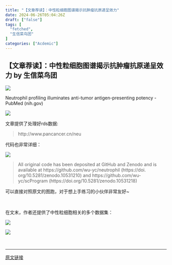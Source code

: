 ```yaml
---
title: "【文章荐读】：中性粒细胞图谱揭示抗肿瘤抗原递呈效力"
date: 2024-06-26T05:04:26Z
draft: ["false"]
tags: [
  "fetched",
  "生信菜鸟团"
]
categories: ["Acdemic"]
---
```

【文章荐读】：中性粒细胞图谱揭示抗肿瘤抗原递呈效力 by 生信菜鸟团
------
<div><p><img data-imgfileid="100040510" data-ratio="0.45308924485125857" data-s="300,640" data-src="https://mmbiz.qpic.cn/mmbiz_png/iaRJcrq2LosicPxqgJdficXGmN3OqRTTGicdk00eMB7DxKDzUic8S0jShK9DMS8iaic0LX4zWMXxI15a8jvicHcosPQMsA/640?wx_fmt=png&amp;from=appmsg" data-type="png" data-w="874" src="https://mmbiz.qpic.cn/mmbiz_png/iaRJcrq2LosicPxqgJdficXGmN3OqRTTGicdk00eMB7DxKDzUic8S0jShK9DMS8iaic0LX4zWMXxI15a8jvicHcosPQMsA/640?wx_fmt=png&amp;from=appmsg"></p><p cid="n28" mdtype="paragraph"><span md-inline="plain"></span>Neutrophil profiling illuminates anti-tumor antigen-presenting potency - PubMed (nih.gov)</p><p><img data-imgfileid="100040511" data-ratio="0.6314814814814815" data-s="300,640" data-src="https://mmbiz.qpic.cn/mmbiz_png/iaRJcrq2LosicPxqgJdficXGmN3OqRTTGicdUzbvh00vkmEd4ebfVNArRXxcS37N9GgiaWh9nWGW9g1KwZeQrzMFIeA/640?wx_fmt=png&amp;from=appmsg" data-type="png" data-w="1080" src="https://mmbiz.qpic.cn/mmbiz_png/iaRJcrq2LosicPxqgJdficXGmN3OqRTTGicdUzbvh00vkmEd4ebfVNArRXxcS37N9GgiaWh9nWGW9g1KwZeQrzMFIeA/640?wx_fmt=png&amp;from=appmsg"></p><p cid="n4" mdtype="paragraph"><span md-inline="plain">文章提供了处理好rds数据:</span></p><blockquote cid="n7" mdtype="blockquote"><p cid="n5" mdtype="paragraph"><span md-inline="url" spellcheck="false">http://www.pancancer.cn/neu</span></p></blockquote><p cid="n8" mdtype="paragraph"><span md-inline="plain">代码也非常详细：</span></p><p><img data-imgfileid="100040512" data-ratio="0.2740740740740741" data-s="300,640" data-src="https://mmbiz.qpic.cn/mmbiz_png/iaRJcrq2LosicPxqgJdficXGmN3OqRTTGicdoG9o7oiaXUvwcib9nib5m6tSq3vTkvYEOgdAibCFkvVIuOBcCF3lmrGyqw/640?wx_fmt=png&amp;from=appmsg" data-type="png" data-w="1080" src="https://mmbiz.qpic.cn/mmbiz_png/iaRJcrq2LosicPxqgJdficXGmN3OqRTTGicdoG9o7oiaXUvwcib9nib5m6tSq3vTkvYEOgdAibCFkvVIuOBcCF3lmrGyqw/640?wx_fmt=png&amp;from=appmsg"></p><p cid="n8" mdtype="paragraph"><span md-inline="plain"></span></p><blockquote cid="n11" mdtype="blockquote"><p cid="n9" mdtype="paragraph"><span md-inline="plain">All original code has been deposited at GitHub and Zenodo and is available at </span><span md-inline="url" spellcheck="false">https://github.com/wu-yc/neutrophil</span><span md-inline="plain"> (</span><span md-inline="url" spellcheck="false">https://doi</span><span md-inline="plain">. org/10.5281/zenodo.10531210) and </span><span md-inline="url" spellcheck="false">https://github.com/wu-yc/scProgram</span><span md-inline="plain"> (</span><span md-inline="url" spellcheck="false">https://doi.org/10.5281/zenodo.10531218</span><span md-inline="plain">)</span></p></blockquote><p cid="n12" mdtype="paragraph"><span md-inline="image" data-src="%E3%80%90%E6%96%87%E7%AB%A0%E8%8D%90%E8%AF%BB%E3%80%91%EF%BC%9ANeutrophil%20profiling%20illuminates%20anti-tumor%20antigen-presenting%20potency.assets/image-20240626122129151-1719375690289-3.png"></span></p><p cid="n13" mdtype="paragraph"><span md-inline="plain">可以直接对照原文的图跑，对于想上手练习的小伙伴非常友好~</span></p><p cid="n20" mdtype="paragraph"><br></p><p cid="n22" mdtype="paragraph"><span md-inline="plain">在文末，作者还提供了中性粒细胞相关的多个数据集：</span></p><p><img data-imgfileid="100040513" data-ratio="0.5314814814814814" data-s="300,640" data-src="https://mmbiz.qpic.cn/mmbiz_png/iaRJcrq2LosicPxqgJdficXGmN3OqRTTGicdVRV8ClVicG1uZ3icDQw7qdFsSSWb6msFJQCdfS2Z4pCHpo98KiaPz7iatQ/640?wx_fmt=png&amp;from=appmsg" data-type="png" data-w="1080" src="https://mmbiz.qpic.cn/mmbiz_png/iaRJcrq2LosicPxqgJdficXGmN3OqRTTGicdVRV8ClVicG1uZ3icDQw7qdFsSSWb6msFJQCdfS2Z4pCHpo98KiaPz7iatQ/640?wx_fmt=png&amp;from=appmsg"></p><p><img data-imgfileid="100040514" data-ratio="0.5796296296296296" data-s="300,640" data-src="https://mmbiz.qpic.cn/mmbiz_png/iaRJcrq2LosicPxqgJdficXGmN3OqRTTGicd7aFibjTAo5XF2MIS4TeSBfiabocc5LqW7xpR45SObMcdFZ38iaKD6551g/640?wx_fmt=png&amp;from=appmsg" data-type="png" data-w="1080" src="https://mmbiz.qpic.cn/mmbiz_png/iaRJcrq2LosicPxqgJdficXGmN3OqRTTGicd7aFibjTAo5XF2MIS4TeSBfiabocc5LqW7xpR45SObMcdFZ38iaKD6551g/640?wx_fmt=png&amp;from=appmsg"></p><p cid="n26" mdtype="paragraph"><span md-inline="image" data-src="%E3%80%90%E6%96%87%E7%AB%A0%E8%8D%90%E8%AF%BB%E3%80%91%EF%BC%9ANeutrophil%20profiling%20illuminates%20anti-tumor%20antigen-presenting%20potency.assets/image-20240626122457979-1719375898979-7.png"></span></p><p><br></p><p><mp-style-type data-value="10000"></mp-style-type></p></div>  
<hr>
<a href="https://mp.weixin.qq.com/s/wEc1Iy22RLkW9TYM7qqFPQ",target="_blank" rel="noopener noreferrer">原文链接</a>
